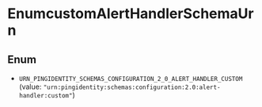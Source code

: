 

# EnumcustomAlertHandlerSchemaUrn

## Enum


* `URN_PINGIDENTITY_SCHEMAS_CONFIGURATION_2_0_ALERT_HANDLER_CUSTOM` (value: `"urn:pingidentity:schemas:configuration:2.0:alert-handler:custom"`)



